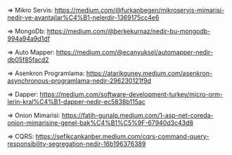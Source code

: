 => Mikro Servis: https://medium.com/@furkanbegen/mikroservis-mimarisi-nedir-ve-avantajlar%C4%B1-nelerdir-1369175cc4e6

=> MongoDb: https://medium.com/@berkekurnaz/nedir-bu-mongodb-994a94a9d1df

=> Auto Mapper: https://medium.com/@ecanyuksel/automapper-nedir-db05f85facd2

=> Asenkron Programlama: https://atarikguney.medium.com/asenkron-asynchronous-programlama-nedir-296230121f9d

=> Dapper: https://medium.com/software-development-turkey/micro-orm-lerin-kral%C4%B1-dapper-nedir-ec5838b115ac

=> Onion Mimarisi: https://fatih-gunalp.medium.com/1-asp-net-coreda-onion-mimarisine-genel-bak%C4%B1%C5%9F-67940d3c43d8

=> CQRS: https://sefikcankanber.medium.com/cqrs-command-query-responsibility-segregation-nedir-16b196376389
